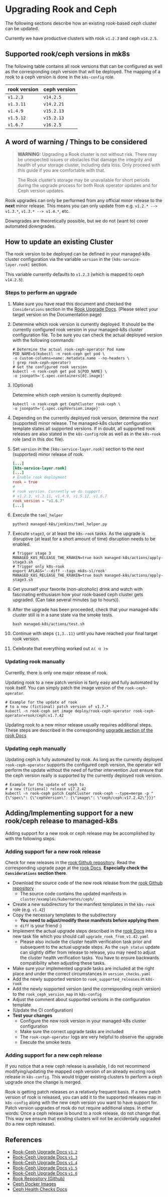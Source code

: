 # Upgrading Rook and Ceph

The following sections describe how an existing rook-based ceph
cluster can be updated.

Currently we have productive clusters with rook `v1.2.3` and
ceph `v14.2.5`.

## Supported rook/ceph versions in mk8s

The following table contains all rook versions that can be configured
as well as the corresponding ceph version that will be deployed.
The mapping of a rook to a ceph version is done in the `k8s-config`
role.

<center>

| rook version | ceph version |
| :----------- | :----------- |
| `v1.2.3`     | `v14.2.5`    |
| `v1.3.11`    | `v14.2.21`   |
| `v1.4.9`     | `v15.2.13`   |
| `v1.5.12`    | `v15.2.13`   |
| `v1.6.7`     | `v16.2.5`    |

</center>

## A word of warning / Things to be considered

> **WARNING:** Upgrading a Rook cluster is not without risk. There may
> be unexpected issues or obstacles that damage the integrity and
> health of your storage cluster, including data loss. Only proceed
> with this guide if you are comfortable with that.

> The Rook cluster’s storage may be unavailable for short periods
> during the upgrade process for both Rook operator updates and for
> Ceph version updates.

Rook upgrades can only be performed from any official minor release to
the **next** minor release.
This means you can only update from e.g. `v1.2.* --> v1.3.*`,
`v1.3.* --> v1.4.*`, etc.

Downgrades are theoretically possible, but we do not (want to) cover
automated downgrades.

## How to update an existing Cluster

The rook version to be deployed can be defined in your managed-k8s
cluster configuration via the variable `version` in the
`[k8s-service-layer.rook]` section.

This variable currently defaults to `v1.2.3` (which is mapped to ceph `v14.2.5`).

### Steps to perform an upgrade

1. Make sure you have read this document and checked the `Considerations`
   section in the [Rook Upgrade Docs](https://rook.io/docs/rook/v1.2/ceph-upgrade.html#considerations).
   (Please select your target version on the Documentation page)

2. Determine which rook version is currently deployed. It should be
   the currently configured rook version in your managed-k8s cluster
   configuration file. To be sure you can check the actual deployed
   version with the following commands:
    ```shell
    # Determine the actual rook-ceph-operator Pod name
    POD_NAME=$(kubectl -n rook-ceph get pod \
    -o custom-columns=name:.metadata.name --no-headers \
    | grep rook-ceph-operator)
    # Get the configured rook version
    kubectl -n rook-ceph get pod ${POD_NAME} \
    -o jsonpath='{.spec.containers[0].image}'
    ```

3. (Optional)

   Determine which ceph version is currently deployed:
   ```shell
   kubectl -n rook-ceph get CephCluster rook-ceph \
   -o jsonpath='{.spec.cephVersion.image}'
   ```

4. Depending on the currently deployed rook version, determine the
   *next* (supported) minor release. The managed-k8s cluster
   configuration template states all supported versions. If in doubt,
   all supported rook releases are also stated in the `k8s-config`
   role as well as in the `k8s-rook` role (and in this doc file).

5. Set `version` in the `[k8s-service-layer.rook]` section to the
   *next* (supported) minor release of rook.
   ```toml
   [...]
   [k8s-service-layer.rook]
   [...]
   # Enable rook deployment
   rook = true
   #
   # rook version. Currently we do support:
   # v1.2.3, v1.3.11, v1.4.9, v1.5.12, v1.6.7
   rook_version = "v1.6.7"
   [...]
   ```

6. Execute the `toml_helper`
   ```shell
   python3 managed-k8s/jenkins/toml_helper.py
   ```

7. Execute `stage3`, or at least the `k8s-rook` tasks. As the upgrade is
   disruptive (at least for a short amount of time) disruption needs to be enabled.
   ```shell
   # Trigger stage 3
   MANAGED_K8S_RELEASE_THE_KRAKEN=true bash managed-k8s/actions/apply-stage3.sh
   # Trigger only k8s-rook
   export AFLAGS='--diff --tags mk8s-sl/rook'
   MANAGED_K8S_RELEASE_THE_KRAKEN=true bash managed-k8s/actions/apply-stage3.sh
   ```

8. Get yourself your favorite (non-alcoholic) drink and watch with
   fascinating enthusiasm how your rook-based ceph cluster gets upgraded.
   (Can take several minutes (up to hours)).

9. After the upgrade has been proceeded, check that your managed-k8s
    cluster still is in a sane state via the smoke tests.
    ```shell
    bash managed-k8s/actions/test.sh
    ```

10. Continue with steps `{1,3..11}` until you have reached your final
    target rook version.

11. Celebrate that everything worked out `ᕕ( ᐛ )ᕗ`


### Updating rook manually

Currently, there is only one major release of rook.

Updating rook to a new patch version is fairly easy and fully automated
by rook itself. You can simply patch the image version of the
`rook-ceph-operator`.

```shell
# Example for the update of rook
# to a new (fictional) patch version of v1.7.*
kubectl -n rook-ceph set image deploy/rook-ceph-operator rook-ceph-operator=rook/ceph:v1.7.42
```

Updating rook to a new minor release usually requires additional steps.
These steps are described in the corresponding [upgrade section of the rook Docs](https://rook.io/docs/rook/v1.2/ceph-upgrade.html#upgrading-from-v11-to-v12)

### Updating ceph manually

Updating ceph is fully automated by rook.
As long as the currently deployed `rook-ceph-operator` supports the
configured ceph version, the operator will perform the update without
the need of further intervention
Just ensure that the ceph version really is supported by the currently
deployed rook version.

```shell
# Example for the update of ceph to
# a new (fictional) release v17.2.42
kubectl -n rook-ceph patch CephCluster rook-ceph --type=merge -p "{\"spec\": {\"cephVersion\": {\"image\": \"ceph/ceph:v17.2.42\"}}}"
```

## Adding/Implementing support for a new rook/ceph release to managed-k8s

Adding support for a new rook or ceph release may be accomplished by
with the following steps.

### Adding support for a new rook release

Check for new releases in the [rook Github repository](https://github.com/rook/rook/releases).
Read the corresponding upgrade page at the [rook Docs](https://rook.io/docs/rook/).
**Especially check the `Considerations` section there**.

* Download the source code of the new rook release from the [rook Github repository](https://github.com/rook/rook/releases)
  * The source code contains the updated manifests in `cluster/examples/kubernetes/ceph/`
* Create a new subdirectory for the manifest templates in the `k8s-rook`
  role (e.g. `v1.42`)
* Copy the necessary templates to the subdirectory
  * **You need to adjust/modify these manifests before applying them**
  * `diff` is your friend :)
* Implement the actual upgrade steps described in the [rook Docs](https://rook.io/docs/rook/)
  into a new task file which you should call `upgrade_rook_from_v1.42.yaml`
  * Please also include the cluster health verification task prior and subsequent
    to the actual upgrade steps. As the `ceph status` update can slightly
    differ from release to release, you may need to adjust the cluster
    health verification tasks. You have to ensure backwards compatibility
    when adjusting these tasks.
* Make sure your implemented upgrade tasks are included at the right place
  and under the correct circumstances in `version_checks.yaml`
* Add the newly supported version to `rook_supported_releases` in `k8s-rook`
* Add the newly supported version (and the corresponding ceph version)
  to the `rook_ceph_version_map` in `k8s-config`
* Adjust the comment about supported versions in the configuration template
* (Update the CI configuration)
* **Test your changes**
  * Configure the new rook version in your managed-k8s cluster configuration
  * Make sure the correct upgrade tasks are included
  * The `rook-ceph-operator` logs are very helpful to observe the upgrade
  * Execute the smoke tests

### Adding support for a new ceph release

If you notice that a new ceph release is available,
I do not recommend modifying/updating the mapped ceph version of an already existing
rook release in `k8s-config`.
This would trigger existing clusters to perform a ceph upgrade once the change is merged.

Rook is getting patch releases on a relatively frequent basis.
If a new patch version of rook is released, you can add it to the supported releases map
in `k8s-config` along with the new ceph version you want to have support for.
Patch version upgrades of rook do not require additional steps.
In other words: Once a ceph release is bound to a rook release, do not change that.
This way we ensure that existing clusters will not be accidentally upgraded
(to a new ceph release).

## References

* [Rook-Ceph Upgrade Docs `v1.2`](https://rook.io/docs/rook/v1.2/ceph-upgrade)
* [Rook-Ceph Upgrade Docs `v1.3`](https://rook.io/docs/rook/v1.3/ceph-upgrade)
* [Rook-Ceph Upgrade Docs `v1.4`](https://rook.io/docs/rook/v1.4/ceph-upgrade)
* [Rook-Ceph Upgrade Docs `v1.5`](https://rook.io/docs/rook/v1.5/ceph-upgrade)
* [Rook-Ceph Upgrade Docs `v1.6`](https://rook.io/docs/rook/v1.6/ceph-upgrade)
* [Rook Repository (Github)](https://github.com/rook/rook)
* [Ceph Docker Images](https://hub.docker.com/r/ceph/ceph)
* [Ceph Health Checks Docs](https://docs.ceph.com/en/latest/rados/operations/health-checks/)
